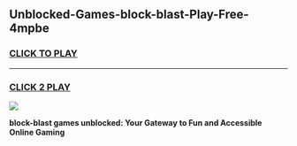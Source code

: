 
## Unblocked-Games-block-blast-Play-Free-4mpbe
<h3>
<a href="https://premium76.site?title=block-blast&ref=10A">CLICK TO PLAY</a></h3>
<hr>

<h3>
<a href="https://premium76.site?title=block-blast&ref=10A">CLICK 2 PLAY</a>
  
</h3>

<a href="https://premium76.site?title=block-blast&ref=10A"><img src="https://clearcache.store/games.png"></a>


**block-blast games unblocked: Your Gateway to Fun and Accessible Online Gaming**
